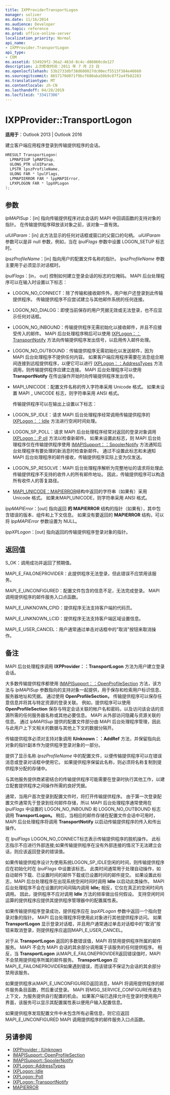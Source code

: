 ```yaml
---
title: IXPProviderTransportLogon
manager: soliver
ms.date: 11/16/2014
ms.audience: Developer
ms.topic: reference
ms.prod: office-online-server
localization_priority: Normal
api_name:
- IXPProvider.TransportLogon
api_type:
- COM
ms.assetid: 534929f2-36a2-463d-8c4c-d86060cde127
description: 上次修改时间：2011 年 7 月 23 日
ms.openlocfilehash: 53b2733dbf38d680027dc00ecf5513f384e46660
ms.sourcegitcommit: 8657170d071f9bcf680aba50b9c07f2a4fb82283
ms.translationtype: MT
ms.contentlocale: zh-CN
ms.lasthandoff: 04/28/2019
ms.locfileid: "33417306"
---
```

# <a name="ixpprovidertransportlogon"></a>IXPProvider::TransportLogon

**适用于**：Outlook 2013 | Outlook 2016 
  
建立客户端应用程序登录到传输提供程序的会话。 
  
```cpp
HRESULT TransportLogon(
  LPMAPISUP lpMAPISup,
  ULONG_PTR ulUIParam,
  LPSTR lpszProfileName,
  ULONG FAR * lpulFlags,
  LPMAPIERROR FAR * lppMAPIError,
  LPXPLOGON FAR * lppXPLogon
);
```

## <a name="parameters"></a>参数

_lpMAPISup_：[in] 指向传输提供程序对此会话的 MAPI 中回调函数的支持对象的指针。 在传输提供程序释放该对象之前，该对象一直有效。
    
_ulUIParam_：[in] 此方法显示的任何对话框或窗口的父窗口的句柄。 _ulUIParam_ 参数可以是非 null 参数，例如，当在 _lpulFlags_ 参数中设置 LOGON_SETUP 标志时。 
    
_lpszProfileName_：[in] 指向用户的配置文件名称的指针。 _lpszProfileName_ 参数主要用于必须显示对话框时。 
    
_lpulFlags_：[in， out] 控制如何建立登录会话的标志的位掩码。 MAPI 后台处理程序可以在输入时设置以下标志：
    
  - LOGON_NO_CONNECT：除了传输和接收邮件外，用户帐户还登录到此传输提供程序。 传输提供程序不应尝试建立与其他邮件系统的任何连接。
        
  - LOGON_NO_DIALOG：即使当前保存的用户凭据无效或无法登录，也不应显示任何对话框。
        
  - LOGON_NO_INBOUND：传输提供程序无需初始化以接收邮件，并且不应接受传入的邮件。 MAPI 后台处理程序稍后可以使用 [IXPLogon：：TransportNotify](ixplogon-transportnotify.md) 方法向传输提供程序发出信号，以启用传入邮件处理。 
        
  - LOGON_NO_OUTBOUND：传输提供程序无需初始化以发送邮件，因为 MAPI 后台处理程序不提供任何内容。 如果客户端应用程序需要在消息组合期间连接到远程提供程序，以便它可以进行 [IXPLogon：：AddressTypes](ixplogon-addresstypes.md) 方法调用，则传输提供程序应建立连接。 MAPI 后台处理程序可以使用 **TransportNotify** 在传出操作开始时向传输提供程序发出信号。 
      
  - MAPI_UNICODE：配置文件名称的传入字符串采用 Unicode 格式。 如果未设置 MAPI \_ UNICODE 标志，则字符串采用 ANSI 格式。
      
    传输提供程序可以在输出上设置以下标志：
      
  - LOGON_SP_IDLE：请求 MAPI 后台处理程序经常调用传输提供程序的 [IXPLogon：：Idle](ixplogon-idle.md) 方法进行空闲时间处理。 
      
  - LOGON_SP_POLL：请求 MAPI 后台处理程序经常对返回的登录对象调用 [IXPLogon：:P oll](ixplogon-poll.md) 方法以检查新邮件。 如果未设置此标志，则 MAPI 后台处理程序仅在传输提供程序使用 [IMAPISupport：：SpoolerNotify](imapisupport-spoolernotify.md) 方法通知后台处理程序有要处理的新消息时检查新邮件。 通过不设置此标志和未通知 MAPI 后台处理程序的邮件接收，传输提供程序实际上变为仅发送。 
      
  - LOGON_SP_RESOLVE：MAPI 后台处理程序解析为完整地址的请求将处理此传输提供程序不支持的收件人的所有邮件地址。 因此，传输提供程序可以构造所有收件人的答复路径。
      
  - [MAPI_UNICODE：MAPIERROR](mapierror.md)结构中返回的字符串（如果有）采用 Unicode 格式。 如果未MAPI_UNICODE，则字符串采用 ANSI 格式。 
    
_lppMAPIError_：[out] 指向返回 **的 MAPIERROR** 结构的指针（如果有），其中包含错误的版本、组件和上下文信息。 如果没有要返回的 **MAPIERROR** 结构，可以将 _lppMAPIError_ 参数设置为 NULL。 
    
_lppXPLogon_：[out] 指向返回的传输提供程序登录对象的指针。
    
## <a name="return-value"></a>返回值

S_OK：调用成功并返回了预期值。
    
MAPI_E_FAILONEPROVIDER：此提供程序无法登录，但此错误不应禁用该服务。 
    
MAPI_E_UNCONFIGURED：配置文件包含的信息不足，无法完成登录。 MAPI 调用提供程序的邮件服务入口点函数。
    
MAPI_E_UNKNOWN_CPID：提供程序无法支持客户端的代码页。
    
MAPI_E_UNKNOWN_LCID：提供程序无法支持客户端区域设置信息。
    
MAPI_E_USER_CANCEL：用户通常通过单击对话框中的"取消"按钮来取消操作。  
    
## <a name="remarks"></a>备注

MAPI 后台处理程序调用 **IXPProvider：：TransportLogon** 方法为用户建立登录会话。 
  
大多数传输提供程序都使用 [IMAPISupport：：OpenProfileSection](imapisupport-openprofilesection.md) 方法，该方法与  _lpMAPISup_ 参数指向的支持对象一起提供，用于保存和检索用户标识信息、服务器地址和凭据。 通过使用 **OpenProfileSection，** 传输提供程序可以保存任意信息并将其与特定资源的登录关联。 例如，提供程序可以使用 **OpenProfileSection** 保存与特定会话关联的帐户名和密码，以及访问该会话的资源所需的任何服务器名称或其他必要信息。 MAPI 从外部访问隐藏与资源关联的信息。 通过  _lpMAPISup_ 提供的配置文件部分由 MAPI 后台处理程序管理，因此与此用户上下文相关的数据与其他上下文的数据分隔开。 
  
传输提供程序必须对支持对象调用 **IUnknown：：AddRef** 方法，并保留指向此对象的指针副本作为提供程序登录对象的一部分。 
  
提供了显示名称  _lpszProfileName_ 中的配置文件，以便传输提供程序可以在错误消息或登录对话框中使用它。 如果提供程序保留此名称，则必须将名称复制到提供程序分配的存储中。 
  
与其他服务提供商紧密结合的传输提供程序可能需要在登录时执行其他工作，以建立配套提供程序之间操作所需的良好凭据。
  
通常，当用户首次登录到配置文件时，将打开传输提供程序。 由于第一次登录配置文件通常先于登录到任何邮件存储，所以 MAPI 后台处理程序通常使用在 _lpulFlags_ 中设置的 LOGON_NO_INBOUND 和 LOGON_NO_OUTBOUND 标志调用 **TransportLogon。** 稍后，当相应的邮件存储在配置文件会话中可用时，MAPI 后台处理程序将调用 **TransportNotify** 以启动传输提供程序的传入和传出操作。 
  
在  _lpulFlags_ LOGON_NO_CONNECT标志表示传输提供程序的脱机操作。 此标志指示不应进行外部连接;如果传输提供程序在没有外部连接的情况下无法建立会话，则应该返回登录的错误值。 
  
如果传输提供程序设计为使用系统LOGON_SP_IDLE空闲的时间，则传输提供程序应在初始化时在  _lpulFlags_ 中设置该标志。 此类时间通常用于处理自动操作，如自动邮件下载、已设置时间的邮件下载或已设置时间的邮件提交。 如果设置此标志，MAPI 后台处理程序在出现系统空闲时间时调用 **Idle** 以启动此类操作。 MAPI 后台处理程序不会在设置的时间间隔内调用 **Idle;** 相反，它仅在真正的空闲时间内调用。 因此，提供程序不应对调用 **Idle** 方法的频率做出任何假设。 支持空闲时间运算的提供程序应提供其提供程序管理器中的配置属性表。 
  
如果传输提供程序登录成功，提供程序应在  _lppXPLogon_ 参数中返回一个指向登录对象的指针。 MAPI 后台处理程序将使用此对象进行其他提供程序访问。 如果 **TransportLogon** 显示登录对话框，并且用户通常通过单击对话框中的"取消"按钮来取消登录，则提供程序应返回MAPI_E_USER_CANCEL。 
  
对于从 **TransportLogon** 返回的多数错误值，MAPI 将禁用提供程序所属的邮件服务。 MAPI 不会为 MAPI 会话的其余部分调用属于该服务的任何提供程序。 相反，当 **TransportLogon** 从MAPI_E_FAILONEPROVIDER返回错误值时，MAPI 不会禁用提供程序所属的邮件服务。 **TransportLogon** 应MAPI_E_FAILONEPROVIDER如果遇到错误，而该错误不保证为会话的其余部分禁用该服务。 
  
如果提供程序从MAPI_E_UNCONFIGURED返回消息，MAPI 将调用提供程序的邮件服务条目函数，然后重试登录。 MAPI 将MSG_SERVICE_CONFIGURE传递为上下文，为服务提供自行配置的机会。 如果客户端已选择允许在登录时使用用户界面，该服务可以显示其配置属性表以便用户输入配置信息。 
  
如果提供程序发现配置文件中未包含所有必需信息，则它应返回MAPI_E_UNCONFIGURED MAPI 调用提供程序的邮件服务入口点函数。 
  
## <a name="see-also"></a>另请参阅

- [IXPProvider : IUnknown](ixpprovideriunknown.md)  
- [IMAPISupport::OpenProfileSection](imapisupport-openprofilesection.md)  
- [IMAPISupport::SpoolerNotify](imapisupport-spoolernotify.md)  
- [IXPLogon::AddressTypes](ixplogon-addresstypes.md)  
- [IXPLogon::Idle](ixplogon-idle.md)  
- [IXPLogon::Poll](ixplogon-poll.md)  
- [IXPLogon::TransportNotify](ixplogon-transportnotify.md) 
- [MAPIERROR](mapierror.md)

